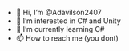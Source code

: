 - 👋 Hi, I’m @Adavilson2407
- 👀 I’m interested in C# and Unity
- 🌱 I’m currently learning C#
- 📫 How to reach me (you dont)

<!---
Adavilson2407/Adavilson2407 is a ✨ special ✨ repository because its `README.md` (this file) appears on your GitHub profile.
You can click the Preview link to take a look at your changes.
--->
